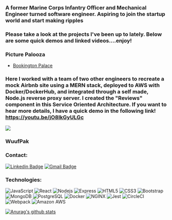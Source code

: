 

### A former Marine Corps Infantry Officer and Mechanical Engineer turned software engineer. Aspiring to join the startup world and start making ripples

### Please take a look at the projects I've been up to lately. Below are some quick demos and linked videos....enjoy!


### Picture Palooza

- [Bookington Palace](https://github.com/thefabfour/BookingtonPalace)
### Here I worked with a team of two other engineers to recreate a mock Airbnb site using a MERN stack, deployed to AWS with Docker/DockerHub, and integrated through a self made, Node.js reverse proxy server. I created the "Reviews" component in this Service Oriented Architecture. If you want to hear more details, I have a quick demo in the following link! https://youtu.be/jO8IkGyULGc

![](BookingtonPdemo.gif)

### WuufPak

### Contact:

[![Linkedin Badge](https://img.shields.io/badge/-anthonypatterson14-black?style=flat-square&logo=Linkedin&logoColor=0A66C2&link=https://www.linkedin.com/in/anthony-patterson14/)](https://www.linkedin.com/in/anthony-patterson14/)
[![Gmail Badge](https://img.shields.io/badge/-pattersonanthony14@gmail.com-black?style=flat-square&logo=Gmail&link=mailto:pattersonanthony14@gmail.com)](mailto:pattersonanthony14@gmail.com)

### Technologies:

![JavaScript](https://img.shields.io/badge/-JavaScript-black?style=flat-square&logo=javascript)
![React](https://img.shields.io/badge/-React-black?style=flat-square&logo=react)
![Nodejs](https://img.shields.io/badge/-Nodejs-black?style=flat-square&logo=Node.js)
![Express](https://img.shields.io/badge/-Express-black?style=flat-square&logo=Express)
![HTML5](https://img.shields.io/badge/-HTML5-black?style=flat-square&logo=html5)
![CSS3](https://img.shields.io/badge/-CSS3-black?style=flat-square&logo=css3&logoColor=1572B6)
![Bootstrap](https://img.shields.io/badge/-Bootstrap-black?style=flat-square&logo=bootstrap)
![MongoDB](https://img.shields.io/badge/-MongoDB-black?style=flat-square&logo=mongodb)
![PostgreSQL](https://img.shields.io/badge/-PostgreSQL-black?style=flat-square&logo=postgresql&logoColor=336791)
![Docker](https://img.shields.io/badge/-Docker-black?style=flat-square&logo=docker)
![NGINX](https://img.shields.io/badge/-NGINX-black?style=flat-square&logo=NGINX)
![Jest](https://img.shields.io/badge/-Jest-black?style=flat-square&logo=Jest&logoColor=C21325)
![CircleCI](https://img.shields.io/badge/-CircleCI-black?style=flat-square&logo=CircleCI)
![Webpack](https://img.shields.io/badge/-Webpack-black?style=flat-square&logo=Webpack)
![Amazon AWS](https://img.shields.io/badge/AWS-black?style=flat-square&logo=amazon-aws&logoColor=FF9900)

[![Anurag's github stats](https://github-readme-stats.vercel.app/api?username=apat2010&count_private=true)](https://github.com/anuraghazra/github-readme-stats)
